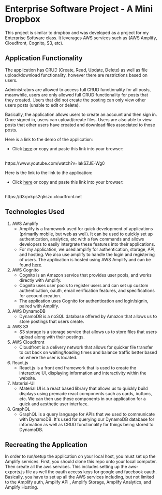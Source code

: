 # Enterprise Software Project - A Mini Dropbox
This project is similar to dropbox and was developed as a project for my Enterprise Software class. It leverages AWS services such as (AWS Amplify, Cloudfront, Cognito, S3, etc). 

## Application Functionality
The application has CRUD (Create, Read, Update, Delete) as well as file upload/download functionality, however there are restrictions based on users. 

Administrators are allowed to access full CRUD functionality for all posts, meanwhile, users are only allowed full CRUD functionality for posts that they created. Users that did not create the posting can only view other users posts (unable to edit or delete).

Basically, the application allows users to create an account and then sign in. Once signed in, users can upload/create files. Users are also able to view posts that other users have created and download files associated to those posts. 

Here is a link to the demo of the application: 
* Click [here](https://www.youtube.com/watch?v=lakSZJE-Wg0)
or copy and paste this link into your browser: 
<br/>
https://www.youtube.com/watch?v=lakSZJE-Wg0

Here is the link to the link to the application:
* Click [here](https://d3rprkps2q5szo.cloudfront.net)
or copy and paste this link into your browser: 
<br/>
https://d3rprkps2q5szo.cloudfront.net


## Technologies Used
1. AWS Amplify
    * Amplify is a framework used for quick development of applications (primarily mobile, but web as well). It can be used to quickly set up authentication, analytics, etc with a few commands and allows developers to easily intergrate these features into their applications.
    * For my application, we used amplify for authentication, storage, API, and hosting. We also use amplify to handle the login and registering of users. The application is hosted using AWS Amplify and can be found [here](https://d3rprkps2q5szo.cloudfront.net).
2. AWS Cognito
    * Cognito is an Amazon service that provides user pools, and works directly with Amplify. 
    * Cognito uses user pools to register users and can set up custom authentication, oauth, email verification features, and specifications for account creation.
    * The application uses Cognito for authentication and login/signin, paired with Amplify.
3. AWS DynamoDB
    * DynamoDB is a noSQL database offered by Amazon that allows us to store postings that users create. 
4. AWS S3
    * S3 storage is a storage service that allows us to store files that users upload along with their postings.
5. AWS Cloudfront
    * Cloudfront is a delivery network that allows for quicker file transfer to cut back on waiting/loading times and balance traffic better based on where the user is located.
6. React.js
    * React.js is a front end framework that is used to create the interactive UI, displaying information and interactivity within the website.
7. Material-UI
    * Material UI is a react based library that allows us to quickly build displays using premade react components such as cards, buttons, etc. We can then use these components in our application for a quick and aesthetic user interface.
8. GraphQL
    * GraphQL is a query language for APIs that we used to communicate with DynamoDB. It's used for querying our DynamoDB database for information as well as CRUD functionality for things being stored to DynamoDB.

## Recreating the Application
In order to run/setup the application on your local host, you must set up the Amplify services. First, you should clone this repo onto your local computer. Then create all the aws services. This includes setting up the aws-exports.js file as well the oauth access keys for google and facebook oauth. Basically, you have to set up all the AWS services including, but not limited to the Amplify auth, Amplify API , Amplify Storage, Amplify Analytics, and Amplify Hosting. 